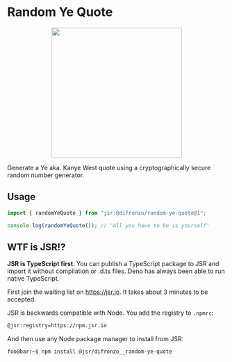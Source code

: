 # Random Ye Quote 
<center><img src='https://github.com/DiFronzo/random_ye_quote/assets/30557582/63ff0d8b-50e9-4a7b-95b2-9b5e01c2d5f6' width='300'></center>

Generate a Ye aka. Kanye West quote using a cryptographically secure random number generator.

## Usage

```ts
import { randomYeQuote } from "jsr:@difronzo/random-ye-quote@1";

console.log(randomYeQuote()); // "All you have to be is yourself"
```

## WTF is JSR!?
**JSR is TypeScript first**. You can publish a TypeScript package to JSR and import it without compilation or .d.ts files. Deno has always been able to run native TypeScript.

First join the waiting list on https://jsr.io. It takes about 3 minutes to be accepted.

JSR is backwards compatible with Node. You add the registry to `.npmrc`:

```bash
@jsr:registry=https://npm.jsr.io
```

And then use any Node package manager to install from JSR:

```console
foo@bar:~$ npm install @jsr/difronzo__random-ye-quote
```
